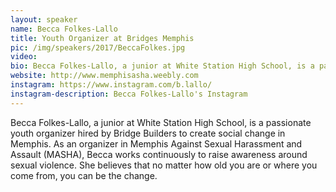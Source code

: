 ```yaml
---
layout: speaker
name: Becca Folkes-Lallo
title: Youth Organizer at Bridges Memphis
pic: /img/speakers/2017/BeccaFolkes.jpg
video:
bio: Becca Folkes-Lallo, a junior at White Station High School, is a passionate youth organizer hired by Bridge Builders to create social change in Memphis.
website: http://www.memphisasha.weebly.com
instagram: https://www.instagram.com/b.lallo/
instagram-description: Becca Folkes-Lallo's Instagram
---
```


Becca Folkes-Lallo, a junior at White Station High School, is a passionate youth organizer hired by Bridge Builders to create social change in Memphis. As an organizer in Memphis Against Sexual Harassment and Assault (MASHA), Becca works continuously to raise awareness around sexual violence. She believes that no matter how old you are or where you come from, you can be the change.